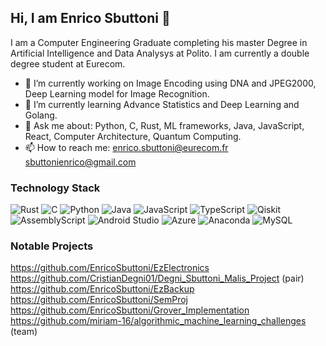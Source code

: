 ## Hi, I am Enrico Sbuttoni 👋
I am a Computer Engineering Graduate completing his master Degree in Artificial Intelligence and Data Analysys at Polito. I am currently a double degree student at Eurecom.

- 🔭 I’m currently working on Image Encoding using DNA and JPEG2000, Deep Learning model for Image Recognition.
- 🌱 I’m currently learning Advance Statistics and Deep Learning and Golang.
- 💬 Ask me about: Python, C, Rust, ML frameworks, Java, JavaScript, React, Computer Architecture, Quantum Computing.
- 📫 How to reach me: enrico.sbuttoni@eurecom.fr  sbuttonienrico@gmail.com

### Technology Stack
![Rust](https://img.shields.io/badge/rust-%23000000.svg?style=for-the-badge&logo=rust&logoColor=white)
![C](https://img.shields.io/badge/c-%2300599C.svg?style=for-the-badge&logo=c&logoColor=white)
![Python](https://img.shields.io/badge/python-3670A0?style=for-the-badge&logo=python&logoColor=ffdd54)
![Java](https://img.shields.io/badge/java-%23ED8B00.svg?style=for-the-badge&logo=openjdk&logoColor=white)
![JavaScript](https://img.shields.io/badge/javascript-%23323330.svg?style=for-the-badge&logo=javascript&logoColor=%23F7DF1E)
![TypeScript](https://img.shields.io/badge/typescript-%23007ACC.svg?style=for-the-badge&logo=typescript&logoColor=white)
![Qiskit](https://img.shields.io/badge/Qiskit-%236929C4.svg?style=for-the-badge&logo=Qiskit&logoColor=white)
![AssemblyScript](https://img.shields.io/badge/assembly%20script-%23000000.svg?style=for-the-badge&logo=assemblyscript&logoColor=white)
![Android Studio](https://img.shields.io/badge/android%20studio-346ac1?style=for-the-badge&logo=android%20studio&logoColor=white)
![Azure](https://img.shields.io/badge/azure-%230072C6.svg?style=for-the-badge&logo=microsoftazure&logoColor=white)
![Anaconda](https://img.shields.io/badge/Anaconda-%2344A833.svg?style=for-the-badge&logo=anaconda&logoColor=white)
![MySQL](https://img.shields.io/badge/mysql-4479A1.svg?style=for-the-badge&logo=mysql&logoColor=white)

### Notable Projects
https://github.com/EnricoSbuttoni/EzElectronics  \
https://github.com/CristianDegni01/Degni_Sbuttoni_Malis_Project (pair) \
https://github.com/EnricoSbuttoni/EzBackup  \
https://github.com/EnricoSbuttoni/SemProj \
https://github.com/EnricoSbuttoni/Grover_Implementation \
https://github.com/miriam-16/algorithmic_machine_learning_challenges (team) 
<!--
**EnricoSbuttoni/EnricoSbuttoni** is a ✨ _special_ ✨ repository because its `README.md` (this file) appears on your GitHub profile.

Here are some ideas to get you started:

- 🔭 I’m currently working on ...
- 🌱 I’m currently learning ...
- 👯 I’m looking to collaborate on ...
- 🤔 I’m looking for help with ...
- 💬 Ask me about ...
- 📫 How to reach me: ...
- 😄 Pronouns: ...
- ⚡ Fun fact: ...
-->
